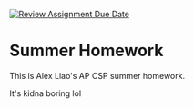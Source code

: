 [![Review Assignment Due Date](https://classroom.github.com/assets/deadline-readme-button-24ddc0f5d75046c5622901739e7c5dd533143b0c8e959d652212380cedb1ea36.svg)](https://classroom.github.com/a/OgHQm8Y-)

# Summer Homework
This is Alex Liao's AP CSP summer homework.

It's kidna boring lol
